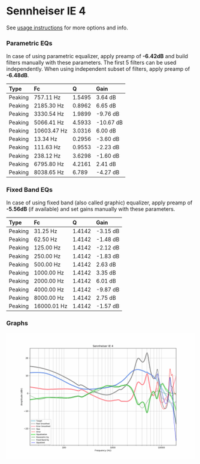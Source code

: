 # Sennheiser IE 4
See [usage instructions](https://github.com/jaakkopasanen/AutoEq#usage) for more options and info.

### Parametric EQs
In case of using parametric equalizer, apply preamp of **-6.42dB** and build filters manually
with these parameters. The first 5 filters can be used independently.
When using independent subset of filters, apply preamp of **-6.48dB**.

| Type    | Fc          |      Q | Gain      |
|:--------|:------------|:-------|:----------|
| Peaking | 757.11 Hz   | 1.5495 | 3.64 dB   |
| Peaking | 2185.30 Hz  | 0.8962 | 6.65 dB   |
| Peaking | 3330.54 Hz  | 1.9899 | -9.76 dB  |
| Peaking | 5066.41 Hz  | 4.5933 | -10.67 dB |
| Peaking | 10603.47 Hz | 3.0316 | 6.00 dB   |
| Peaking | 13.34 Hz    | 0.2956 | -3.60 dB  |
| Peaking | 111.63 Hz   | 0.9553 | -2.23 dB  |
| Peaking | 238.12 Hz   | 3.6298 | -1.60 dB  |
| Peaking | 6795.80 Hz  | 4.2161 | 2.41 dB   |
| Peaking | 8038.65 Hz  | 6.789  | -4.27 dB  |

### Fixed Band EQs
In case of using fixed band (also called graphic) equalizer, apply preamp of **-5.56dB**
(if available) and set gains manually with these parameters.

| Type    | Fc          |      Q | Gain     |
|:--------|:------------|:-------|:---------|
| Peaking | 31.25 Hz    | 1.4142 | -3.15 dB |
| Peaking | 62.50 Hz    | 1.4142 | -1.48 dB |
| Peaking | 125.00 Hz   | 1.4142 | -2.12 dB |
| Peaking | 250.00 Hz   | 1.4142 | -1.83 dB |
| Peaking | 500.00 Hz   | 1.4142 | 2.63 dB  |
| Peaking | 1000.00 Hz  | 1.4142 | 3.35 dB  |
| Peaking | 2000.00 Hz  | 1.4142 | 6.01 dB  |
| Peaking | 4000.00 Hz  | 1.4142 | -9.87 dB |
| Peaking | 8000.00 Hz  | 1.4142 | 2.75 dB  |
| Peaking | 16000.01 Hz | 1.4142 | -1.57 dB |

### Graphs
![](./Sennheiser%20IE%204.png)